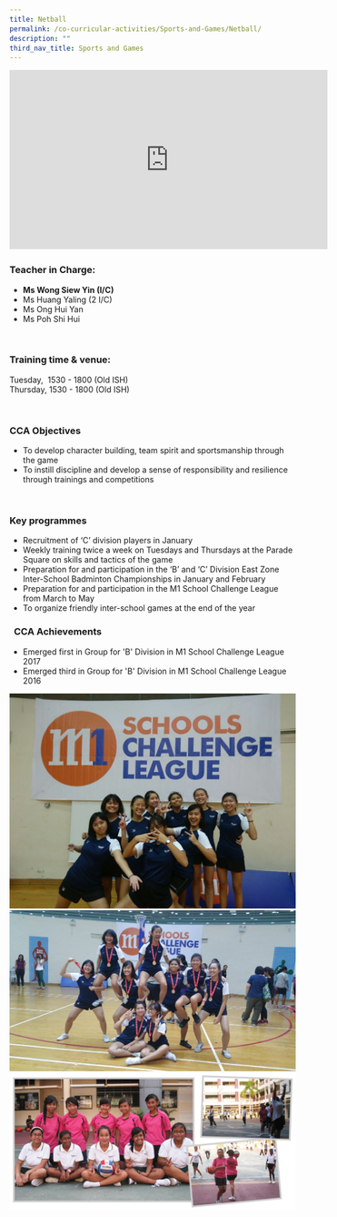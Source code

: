 ```yaml
---
title: Netball
permalink: /co-curricular-activities/Sports-and-Games/Netball/
description: ""
third_nav_title: Sports and Games
---
```

<iframe width="560" height="315" src="https://www.youtube.com/embed/U7rzKZ-MN6g" title="YouTube video player" frameborder="0" allow="accelerometer; autoplay; clipboard-write; encrypted-media; gyroscope; picture-in-picture" allowfullscreen></iframe>

### Teacher in Charge:

  

*   **Ms Wong Siew Yin (I/C)**
*   Ms Huang Yaling (2 I/C)
*   Ms Ong Hui Yan
*   Ms Poh Shi Hui
    

   

### Training time & venue:

  

Tuesday,  1530 - 1800 (Old ISH)  
Thursday, 1530 - 1800 (Old ISH)

 

### CCA Objectives

  

*   To develop character building, team spirit and sportsmanship through the game
*   To instill discipline and develop a sense of responsibility and resilience through trainings and competitions

 

###   Key programmes

  

*   Recruitment of ‘C’ division players in January
*   Weekly training twice a week on Tuesdays and Thursdays at the Parade Square on skills and tactics of the game
*   Preparation for and participation in the ‘B’ and ‘C’ Division East Zone Inter-School Badminton Championships in January and February
*   Preparation for and participation in the M1 School Challenge League from March to May
*   To organize friendly inter-school games at the end of the year

###    CCA Achievements

  

*   Emerged first in Group for 'B' Division in M1 School Challenge League 2017
*   Emerged third in Group for 'B' Division in M1 School Challenge League 2016

![](/images/netball%201.jpeg)
![](/images/netball%202.jpeg)
![](/images/4-2.png)
